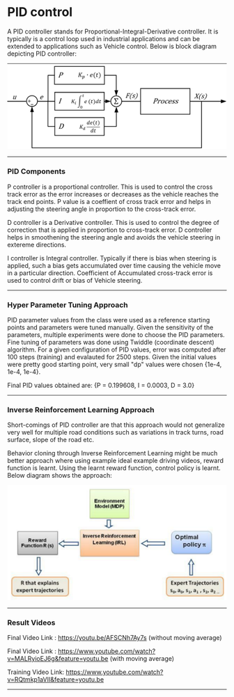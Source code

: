 # PID control

[//]: # (Image References) 
[image1]: ./images/PID_Control.png
[image2]: ./images/IRL.png

A PID controller stands for Proportional-Integral-Derivative controller. It is typically is a control loop used in industrial applications and can be extended to applications such as
Vehicle control. Below is block diagram depicting PID controller:

![alt text][image1]

---

### PID Components

P controller is a proportional controller. This is used to control the cross track error as the error increases or decreases as the vehicle reaches the track end points.
P value is a coeffient of cross track error and helps in adjusting the steering angle in proportion to the cross-track error.

D controller is a Derivative controller. This is used to control the degree of correction that is applied in proportion to cross-track error. D controller helps in smoothening
the steering angle and avoids the vehicle steering in extereme directions.

I controller is Integral controller. Typically if there is bias when steering is applied, such a bias gets accumulated over time causing the vehicle move in a particular direction.
Coefficient of Accumulated cross-track error is used to control drift or bias of Vehicle steering.

---

### Hyper Parameter Tuning Approach

PID parameter values from the class were used as a reference starting points and parameters were tuned manually.
Given the sensitivity of the parameters, multiple experiments were done to choose the PID parameters. Fine tuning
of parameters was done using Twiddle (coordinate descent) algorithm. For a given configuration of PID values,
error was computed after 100 steps (training) and evalauted for 2500 steps. Given the initial values were pretty
good starting point, very small "dp" values were chosen {1e-4, 1e-4, 1e-4}.

Final PID values obtained are: {P = 0.199608, I = 0.0003, D = 3.0}

---

### Inverse Reinforcement Learning Approach

Short-comings of PID controller are that this approach would not generalize very well for multiple road conditions such as 
variations in track turns, road surface, slope of the road etc.

Behavior cloning through Inverse Reinforcement Learning might be much better approach where using example ideal example driving videos,
reward function is learnt. Using the learnt reward function, control policy is learnt. Below diagram shows the approach:

![alt text][image2]

---

### Result Videos

Final Video Link   : https://youtu.be/AFSCNh7Ay7s (without moving average)

Final Video Link   : https://www.youtube.com/watch?v=MALRyioEJ6g&feature=youtu.be (with moving average)

Training Video Link: https://www.youtube.com/watch?v=RQtmkp1aVII&feature=youtu.be 


---

